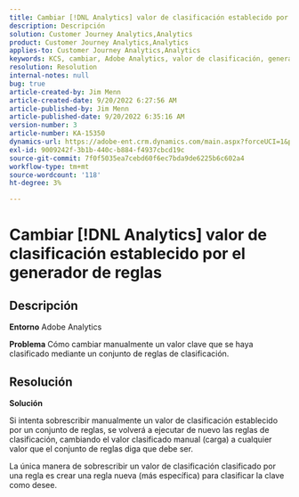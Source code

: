 ```yaml
---
title: Cambiar [!DNL Analytics] valor de clasificación establecido por el generador de reglas
description: Descripción
solution: Customer Journey Analytics,Analytics
product: Customer Journey Analytics,Analytics
applies-to: Customer Journey Analytics,Analytics
keywords: KCS, cambiar, Adobe Analytics, valor de clasificación, generador de reglas de clasificación, carga manual de archivos de clasificación
resolution: Resolution
internal-notes: null
bug: true
article-created-by: Jim Menn
article-created-date: 9/20/2022 6:27:56 AM
article-published-by: Jim Menn
article-published-date: 9/20/2022 6:35:16 AM
version-number: 3
article-number: KA-15350
dynamics-url: https://adobe-ent.crm.dynamics.com/main.aspx?forceUCI=1&pagetype=entityrecord&etn=knowledgearticle&id=9752335a-ad38-ed11-9db1-0022480866ad
exl-id: 9009242f-3b1b-440c-b884-f4937cbcd19c
source-git-commit: 7f0f5035ea7cebd60f6ec7bda9de6225b6c602a4
workflow-type: tm+mt
source-wordcount: '118'
ht-degree: 3%

---
```


# Cambiar [!DNL Analytics] valor de clasificación establecido por el generador de reglas

## Descripción


<b>Entorno</b>
Adobe Analytics

<b>Problema</b>
Cómo cambiar manualmente un valor clave que se haya clasificado mediante un conjunto de reglas de clasificación.


## Resolución


<b>Solución</b>

Si intenta sobrescribir manualmente un valor de clasificación establecido por un conjunto de reglas, se volverá a ejecutar de nuevo las reglas de clasificación, cambiando el valor clasificado manual (carga) a cualquier valor que el conjunto de reglas diga que debe ser.

La única manera de sobrescribir un valor de clasificación clasificado por una regla es crear una regla nueva (más específica) para clasificar la clave como desee.
